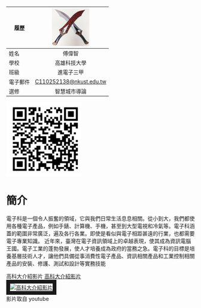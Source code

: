 |      履歷        |<img src="https://github.com/C110252138/C110252138/blob/main/%E6%93%B7%E5%8F%96.PNG" width=100 height=100/>|
| ---------------- |:-----------------------------:|
| 姓名             | 傅偉智                 |
| 學校             | 高雄科技大學                  |
| 班級             |進電子三甲                     |
| 電子郵件         | C110252138@nkust.edu.tw          |
| 選修             | 智慧城市導論                  |

<img src="https://github.com/C110252138/C110252138/blob/main/QR.PNG" width="200" height="200">

# 簡介
電子科是一個令人振奮的領域，它與我們日常生活息息相關。從小到大，我們都使用各種電子產品，例如手錶、計算機、手機，甚至到大型電視和冷氣等。電子科涵蓋的範圍非常廣泛，遍及各行各業。即使是看似與電子相距甚遠的行業，也都需要電子專業知識。
近年來，臺灣在電子資訊領域上的卓越表現，使其成為資訊電腦王國。電子工業的蓬勃發展，使人才培養成為政府的當務之急。電子科的目標是培養基層技術人才，讓他們具備從事消費性電子產品、資訊相關產品和工業控制相關產品的安裝、修護、測試和設計等實務技能


高科大介紹影片
<a href="https://www.youtube.com/watch?v=y2uSiaGmybw" target="_blank">高科大介紹影片</a><br>
<a href="http://www.youtube.com/watch?feature=player_embedded&v=y2uSiaGmybw" target="_blank"><img src="http://img.youtube.com/vi/y2uSiaGmybw/0.jpg" 
alt="高科大介紹影片" width="400" height="250" border="10" /></a>
<br>影片取自 youtube
